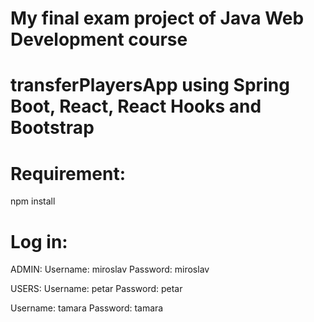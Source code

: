 # My final exam project of Java Web Development course 
# transferPlayersApp using Spring Boot, React, React Hooks and Bootstrap

# Requirement:
npm install

# Log in:

ADMIN:
Username: miroslav
Password: miroslav

USERS:
Username: petar
Password: petar

Username: tamara
Password: tamara
